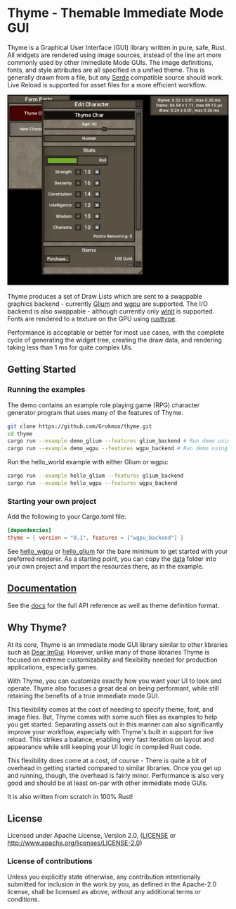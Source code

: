 # Thyme - Themable Immediate Mode GUI

Thyme is a Graphical User Interface (GUI) library written in pure, safe, Rust.  All widgets are rendered using image sources, instead of the line art more commonly used by other Immediate Mode GUIs.  The image definitions, fonts, and style attributes are all specified in a unified theme.  This is generally drawn from a file, but any [Serde](https://serde.rs/) compatible source should work.  Live Reload is supported for asset files for a more efficient workflow.

![Screenshot](screenshot.png)

Thyme produces a set of Draw Lists which are sent to a swappable graphics backend - currently [Glium](https://github.com/glium/glium) and [wgpu](https://github.com/gfx-rs/wgpu-rs) are supported.  The I/O backend is also swappable - although currently only [winit](https://github.com/rust-windowing/winit) is supported.  Fonts are rendered to a texture on the GPU using [rusttype](https://github.com/redox-os/rusttype).  

Performance is acceptable or better for most use cases, with the complete cycle of generating the widget tree, creating the draw data, and rendering taking less than 1 ms for quite complex UIs.

## Getting Started

### Running the examples

The demo contains an example role playing game (RPG) character generator program that uses many of the features of Thyme.

```bash
git clone https://github.com/Grokmoo/thyme.git
cd thyme
cargo run --example demo_glium --features glium_backend # Run demo using glium
cargo run --example demo_wgpu --features wgpu_backend # Run demo using wgpu
```

Run the hello_world example with either Glium or wgpu:
```bash
cargo run --example hello_glium --features glium_backend
cargo run --example hello_wgpu --features wgpu_backend
```

### Starting your own project

Add the following to your Cargo.toml file:

```toml
[dependencies]
thyme = { version = "0.1", features = ["wgpu_backend"] }
```

See [hello_wgpu](examples/hello_wgpu.rs) or [hello_glium](examples/hello_glium.rs) for the bare minimum to get started with your preferred renderer.  As a starting point, you can copy the [data](examples/data) folder into your own project and import the resources there, as in the example.

## [Documentation](https://docs.rs/thyme)

See the [docs](https://docs.rs/thyme) for the full API reference as well as theme definition format.

## Why Thyme?

At its core, Thyme is an immediate mode GUI library similar to other libraries such as [Dear ImGui](https://github.com/ocornut/imgui).  However,
unlike many of those libraries Thyme is focused on extreme customizability and flexibility needed for production applications, especially games.

With Thyme, you can customize exactly how you want your UI to look and operate.  Thyme also focuses a great deal on being performant, while still
retaining the benefits of a true immediate mode GUI.

This flexibility comes at the cost of needing to specify theme, font, and image files.  But, Thyme comes with some such files as examples to help you
get started.  Separating assets out in this manner can also significantly improve your workflow, especially with Thyme's built in support for live
reload.  This strikes a balance, enabling very fast iteration on layout and appearance while still keeping your UI logic in compiled Rust code.

This flexibility does come at a cost, of course - There is quite a bit of overhead in getting started compared to similar libraries.  Once you get up and
running, though, the overhead is fairly minor.  Performance is also very good and should be at least on-par with other immediate mode GUIs.

It is also written from scratch in 100% Rust!

## License
[License]: #license

Licensed under Apache License, Version 2.0, ([LICENSE](LICENSE) or http://www.apache.org/licenses/LICENSE-2.0)

### License of contributions

Unless you explicitly state otherwise, any contribution intentionally submitted for inclusion in the work by you, as defined in the Apache-2.0 license, shall be licensed as above, without any additional terms or conditions.